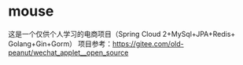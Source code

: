 # mouse
这是一个仅供个人学习的电商项目（Spring Cloud 2+MySql+JPA+Redis+ Golang+Gin+Gorm）
项目参考：https://gitee.com/old-peanut/wechat_applet__open_source

